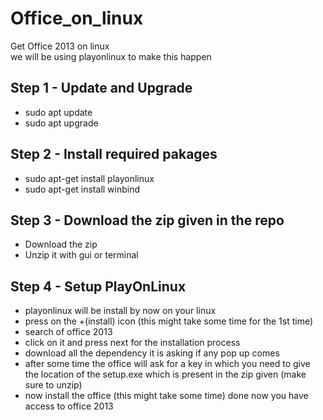 # Office_on_linux
Get Office 2013 on linux
<br>
we will be using playonlinux to make this happen
## Step 1 - Update and Upgrade
  * sudo apt update
  * sudo apt upgrade
## Step 2 - Install required pakages
  * sudo apt-get install playonlinux
  * sudo apt-get install winbind
## Step 3 - Download the zip given in the repo
  * Download the zip
  * Unzip it with gui or terminal
## Step 4 - Setup PlayOnLinux
  * playonlinux will be install by now on your linux
  * press on the +(install) icon (this might take some time for the 1st time)
  * search of office 2013 
  * click on it and press next for the installation process
  * download all the dependency it is asking if any pop up comes
  * after some time the office will ask for a key in which you need to give the location of the setup.exe which is present in the zip given (make sure to unzip)
  * now install the office (this might take some time)
  done now you have access to office 2013
  
  
